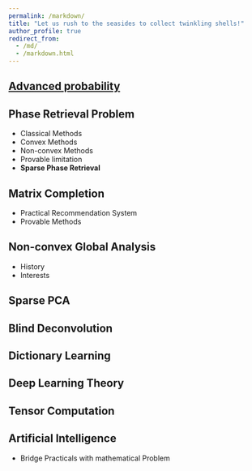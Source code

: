 ```yaml
---
permalink: /markdown/
title: "Let us rush to the seasides to collect twinkling shells!"
author_profile: true
redirect_from: 
  - /md/
  - /markdown.html
---
```

## [Advanced probability](AdvProb.md)

## Phase Retrieval Problem

* Classical Methods
* Convex Methods
* Non-convex Methods
* Provable limitation
* <b> Sparse Phase Retrieval</b>
## Matrix Completion
* Practical Recommendation System
* Provable Methods

## Non-convex Global Analysis
* History
* Interests

## Sparse PCA

## Blind Deconvolution

## Dictionary Learning

## Deep Learning Theory

## Tensor Computation

## Artificial Intelligence 
* Bridge Practicals with mathematical Problem 


